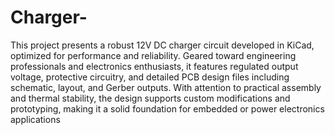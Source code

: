 # Charger-
This project presents a robust 12V DC charger circuit developed in KiCad, optimized for performance and reliability. Geared toward engineering professionals and electronics enthusiasts, it features regulated output voltage, protective circuitry, and detailed PCB design files including schematic, layout, and Gerber outputs. With attention to practical assembly and thermal stability, the design supports custom modifications and prototyping, making it a solid foundation for embedded or power electronics applications
